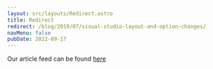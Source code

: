 ```yaml
---
layout: src/layouts/Redirect.astro
title: Redirect
redirect: /blog/2019/07/visual-studio-layout-and-option-changes/
navMenu: false
pubDate: 2022-09-17
---
```

<div>
Our article feed can be found <a href="/blog/2019/07/visual-studio-layout-and-option-changes/">here</a>
</div>
